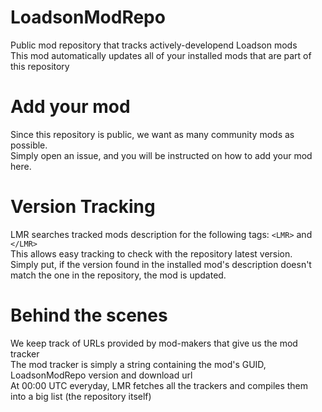 # LoadsonModRepo
Public mod repository that tracks actively-developend Loadson mods<br>
This mod automatically updates all of your installed mods that are part of this repository

# Add your mod
Since this repository is public, we want as many community mods as possible.<br>
Simply open an issue, and you will be instructed on how to add your mod here.

# Version Tracking
LMR searches tracked mods description for the following tags: `<LMR>` and `</LMR>`<br>
This allows easy tracking to check with the repository latest version.<br>
Simply put, if the version found in the installed mod's description doesn't match the one in the repository, the mod is updated.

# Behind the scenes
We keep track of URLs provided by mod-makers that give us the mod tracker<br>
The mod tracker is simply a string containing the mod's GUID, LoadsonModRepo version and download url<br>
At 00:00 UTC everyday, LMR fetches all the trackers and compiles them into a big list (the repository itself)
